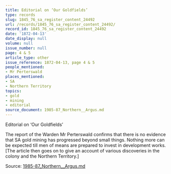 ```yaml
---
title: Editorial on ‘Our Goldfields’
type: records
slug: 1845_76_sa_register_content_24492
url: /records/1845_76_sa_register_content_24492/
record_id: 1845_76_sa_register_content_24492
date: '1872-04-13'
date_display: null
volume: null
issue_number: null
page: 4 & 5
article_type: other
issue_reference: 1872-04-13, page 4 & 5
people_mentioned:
- Mr Perterswald
places_mentioned:
- SA
- Northern Territory
topics:
- gold
- mining
- editorial
source_document: 1985-87_Northern__Argus.md
---
```


Editorial on ‘Our Goldfields’

The report of the Warden Mr Perterswald confirms that there is no evidence that SA gold mining has progressed beyond small things.  Nothing more can be expected till men of means are prepared to invest in development works.  [The article then goes on to give an account of various discoveries in the colony and the Northern Territory.]

Source: [1985-87_Northern__Argus.md](/downloads/markdown/1985-87_Northern__Argus.md)
